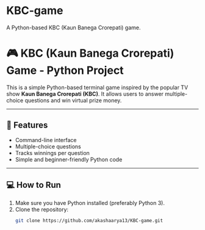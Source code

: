 # KBC-game
 A Python-based KBC (Kaun Banega Crorepati) game.
# 🎮 KBC (Kaun Banega Crorepati) Game - Python Project

This is a simple Python-based terminal game inspired by the popular TV show **Kaun Banega Crorepati (KBC)**. It allows users to answer multiple-choice questions and win virtual prize money.

---

## 🧠 Features

- Command-line interface
- Multiple-choice questions
- Tracks winnings per question
- Simple and beginner-friendly Python code

---

## 💻 How to Run

1. Make sure you have Python installed (preferably Python 3).
2. Clone the repository:
   ```bash
   git clone https://github.com/akashaarya13/KBC-game.git

